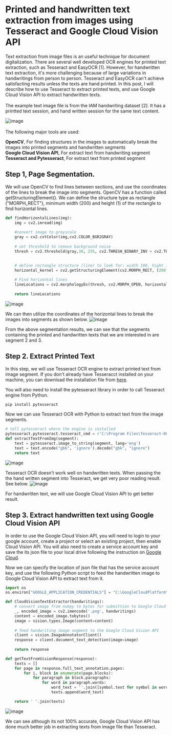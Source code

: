 # Printed and handwritten text extraction from images using Tesseract and Google Cloud Vision API

Text extraction from image files is an useful technique for document digitalization. There are several well developed OCR engines for printed text extraction, such as Tesseract and EasyOCR [1]. However, for handwritten text extraction, it's more challenging because of large variations in handwritings from person to person. Tesseract and EasyOCR can't achieve satisfacting results unless the texts are hand printed. In this post, I will describe how to use Tesseract to extract printed texts, and use Google Cloud Vision API to extract handwritten texts.
<br>
<br>
The example text image file is from the IAM handwriting dataset [2]. It has a printted text session, and hand written session for the same text content.

![image](https://user-images.githubusercontent.com/44976640/89544581-ea719f00-d7c7-11ea-8544-42941970d1d4.png)
<br>
<br>
The following major tools are used:<br>

**OpenCV**, For finding structures in the images to automatically break the images into printed segments and handwritten segments<br>
**Google Cloud Vision API**, For extract text from handwriting segment<br>
**Tesseract and Pytesseract**, For extract text from printed segment<br>


## Step 1, Page Segmentation.
We will use OpenCV to find lines between sections, and use the coordinates of the lines to break the image into segments. OpenCV has a function called getStructuringElement(). We can define the structure type as rectangle ("MORPH_RECT"), minimum width (200) and height (1) of the rectangle to find horizontal lines.

```python
def findHorizontalLines(img):
    img = cv2.imread(img) 
    
    #convert image to greyscale
    gray = cv2.cvtColor(img,cv2.COLOR_BGR2GRAY)
    
    # set threshold to remove background noise
    thresh = cv2.threshold(gray,30, 255, cv2.THRESH_BINARY_INV + cv2.THRESH_OTSU)[1]

    
    # define rectangle structure (line) to look for: width 100, hight 1. This is a 
    horizontal_kernel = cv2.getStructuringElement(cv2.MORPH_RECT, (200,1))
    
    # Find horizontal lines
    lineLocations = cv2.morphologyEx(thresh, cv2.MORPH_OPEN, horizontal_kernel, iterations=1)
    
    return lineLocations
```
![image](https://user-images.githubusercontent.com/44976640/89545670-4557c600-d7c9-11ea-9532-a4f0de039877.png)


We can then utilize the coordinates of the horizontal lines to break the images into segments as shown below.
![image](https://user-images.githubusercontent.com/44976640/89546221-f8282400-d7c9-11ea-8063-44dc2936d92a.png)

From the above segmentation results, we can see that the segments containing the printed and handwritten texts that we are interested in are segment 2 and 3.

## Step 2. Extract Printed Text

In this step, we will use Tesseract OCR engine to extract printed text from image segment. If you don't already have Tesseracct installed on your machine, you can download the installation file from [here](http://digi.bib.uni-mannheim.de/tesseract/tesseract-ocr-setup-4.00.00dev.exe). 

You will also need to install the pytesseract library in order to call Tesseract engine from Python.

```Python
pip install pytesseract
```
Now we can use Tesseract OCR with Python to extract text from the image segments.

```Python
# tell pytesseract where the engine is installed
pytesseract.pytesseract.tesseract_cmd = r'C:\Program Files\Tesseract-OCR\tesseract'
def extractTextFromImg(segment):
    text = pytesseract.image_to_string(segment, lang='eng')         
    text = text.encode("gbk", 'ignore').decode("gbk", "ignore")        
    return text  
```
![image](https://user-images.githubusercontent.com/44976640/89548299-74236b80-d7cc-11ea-9376-bfd6f310ac23.png)

Tesseract OCR doesn't work well on handwritten texts. When passing the the hand written segment into Tesseract, we get very poor reading result. See below.
![image](https://user-images.githubusercontent.com/44976640/89548753-06c40a80-d7cd-11ea-9079-6fe2c5832801.png)

For handwritten text, we will use Google Cloud Vision API to get better result.

## Step 3. Extract handwritten text using Google Cloud Vision API
In order to use the Google Cloud Vision API, you will need to login to your google account, create a project or select an existing project, then enable Cloud Vision API. You will also need to create a service account key and save the its json file to your local drive following the instruction on [Google Cloud](https://cloud.google.com/vision/docs/before-you-begin).  

Now we can specify the location of json file that has the service account key, and use the following Python script to feed the handwritten image to Google Cloud Vision API to extract text from it. 

```Python
import os
os.environ["GOOGLE_APPLICATION_CREDENTIALS"] = "C:\GoogleCloudPlatform\my-key.json"

def CloudVisionTextExtractor(handwritings):
    # convert image from numpy to bytes for submittion to Google Cloud Vision
    _, encoded_image = cv2.imencode('.png', handwritings)
    content = encoded_image.tobytes()
    image = vision.types.Image(content=content)
    
    # feed handwriting image segment to the Google Cloud Vision API
    client = vision.ImageAnnotatorClient()
    response = client.document_text_detection(image=image)
    
    return response

def getTextFromVisionResponse(response):
    texts = []
    for page in response.full_text_annotation.pages:
        for i, block in enumerate(page.blocks):  
            for paragraph in block.paragraphs:       
                for word in paragraph.words:
                    word_text = ''.join([symbol.text for symbol in word.symbols])
                    texts.append(word_text)

    return ' '.join(texts)
```

![image](https://user-images.githubusercontent.com/44976640/89550439-3b38c600-d7cf-11ea-8cf9-fca98ee14fc5.png)

We can see although its not 100% accurate, Google Cloud Vision API has done much better job in extracting texts from image file than Tesseract.


